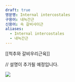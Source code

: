 ```yaml
---
draft: true
영문명: Internal intercostales
구용어: 내늑간근
신용어: 속 갈비사이근
aliases:
  - Internal intercostales
  - 내늑간근
---
```


[[척추와 갈비우리근육]]

// 설명이 추가될 예정입니다.

![](https://upload.wikimedia.org/wikipedia/commons/thumb/4/44/Internal_intercostal_muscles_animation.gif/240px-Internal_intercostal_muscles_animation.gif)